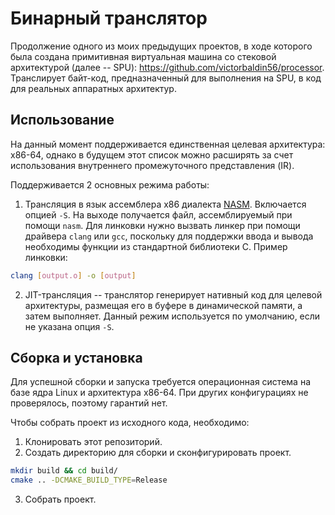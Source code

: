 # Бинарный транслятор
Продолжение одного из моих предыдущих проектов,
в ходе которого была создана примитивная виртуальная машина со стековой архитектурой (далее -- SPU):
https://github.com/victorbaldin56/processor.
Транслирует байт-код, предназначенный для выполнения на SPU, в код для
реальных аппаратных архитектур.

## Использование
На данный момент поддерживается единственная целевая архитектура: x86-64, однако
в будущем этот список можно расширять за счет использования внутреннего промежуточного
представления (IR).

Поддерживается 2 основных режима работы:
1. Трансляция в язык ассемблера x86 диалекта [NASM](https://www.nasm.us/).
Включается опцией `-S`.
На выходе получается файл, ассемблируемый при помощи `nasm`.
Для линковки нужно вызвать линкер при помощи драйвера `clang` или `gcc`,
поскольку для поддержки ввода и вывода необходимы функции из
стандартной библиотеки C.
Пример линковки:
```sh
clang [output.o] -o [output]
```
2. JIT-трансляция -- транслятор генерирует нативный код для целевой архитектуры,
размещая его в буфере в динамической памяти, а затем выполняет. Данный режим
используется по умолчанию, если не указана опция `-S`.

## Сборка и установка
Для успешной сборки и запуска требуется операционная система на базе ядра
Linux и архитектура x86-64. При других конфигурациях не проверялось,
поэтому гарантий нет.

Чтобы собрать проект из исходного кода, необходимо:
1. Клонировать этот репозиторий.
2. Создать директорию для сборки и сконфигурировать проект.
```sh
mkdir build && cd build/
cmake .. -DCMAKE_BUILD_TYPE=Release
```
3. Собрать проект.
